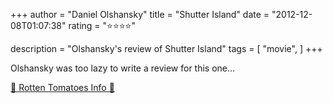 +++
author = "Daniel Olshansky"
title = "Shutter Island"
date = "2012-12-08T01:07:38"
rating = "⭐⭐⭐⭐"

description = "Olshansky's review of Shutter Island"
tags = [
    "movie",
]
+++


Olshansky was too lazy to write a review for this one...

[🍅 Rotten Tomatoes Info 🍅](https://www.rottentomatoes.com//m/1198124-shutter_island)